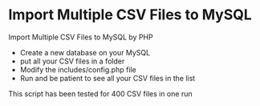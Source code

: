 # Import Multiple CSV Files to MySQL
Import Multiple CSV Files to MySQL by PHP 
- Create a new database on your MySQL
- put all your CSV files in a folder
- Modify the includes/config.php file 
- Run and be patient to see all your CSV files in the list

This script has been tested for 400 CSV files in one run 
